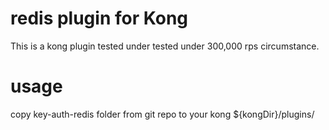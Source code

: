 # redis plugin for Kong
This is a kong plugin tested under tested under 300,000 rps circumstance.


# usage 

copy key-auth-redis folder from git repo to your kong ${kongDir}/plugins/